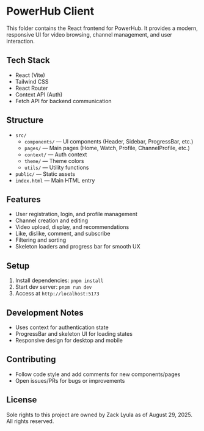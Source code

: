 # PowerHub Client

This folder contains the React frontend for PowerHub. It provides a modern, responsive UI for video browsing, channel management, and user interaction.

## Tech Stack

- React (Vite)
- Tailwind CSS
- React Router
- Context API (Auth)
- Fetch API for backend communication

## Structure

- `src/`
  - `components/` — UI components (Header, Sidebar, ProgressBar, etc.)
  - `pages/` — Main pages (Home, Watch, Profile, ChannelProfile, etc.)
  - `context/` — Auth context
  - `theme/` — Theme colors
  - `utils/` — Utility functions
- `public/` — Static assets
- `index.html` — Main HTML entry

## Features

- User registration, login, and profile management
- Channel creation and editing
- Video upload, display, and recommendations
- Like, dislike, comment, and subscribe
- Filtering and sorting
- Skeleton loaders and progress bar for smooth UX

## Setup

1. Install dependencies: `pnpm install` 
2. Start dev server: `pnpm run dev`
3. Access at `http://localhost:5173`

## Development Notes

- Uses context for authentication state
- ProgressBar and skeleton UI for loading states
- Responsive design for desktop and mobile

## Contributing

- Follow code style and add comments for new components/pages
- Open issues/PRs for bugs or improvements

## License
Sole rights to this project are owned by Zack Lyula as of August 29, 2025. All rights reserved.

